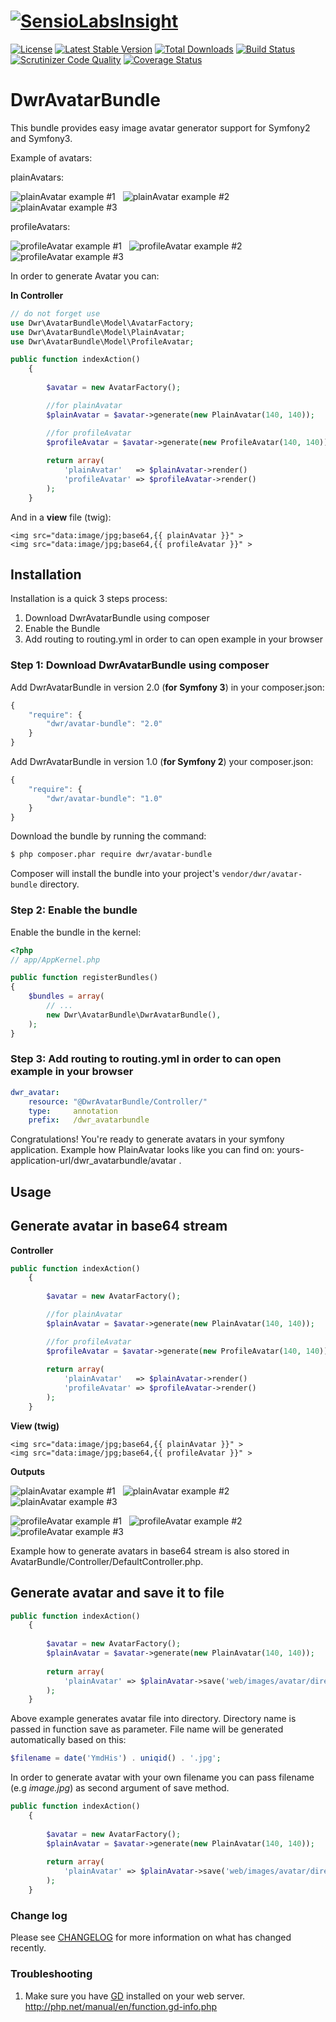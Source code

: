 [![SensioLabsInsight](https://insight.sensiolabs.com/projects/12b57070-5a37-4bdb-a8b3-aeddfdddcfff/big.png)](https://insight.sensiolabs.com/projects/12b57070-5a37-4bdb-a8b3-aeddfdddcfff)
======================
[![License](https://poser.pugx.org/dwr/avatar-bundle/license)](https://packagist.org/packages/dwr/avatar-bundle)
[![Latest Stable Version](https://poser.pugx.org/dwr/avatar-bundle/v/stable)](https://packagist.org/packages/dwr/avatar-bundle)
[![Total Downloads](https://poser.pugx.org/dwr/avatar-bundle/downloads)](https://packagist.org/packages/dwr/avatar-bundle)
[![Build Status](https://travis-ci.org/dariuszwrzesien/DwrAvatarBundle.svg?branch=master)](https://travis-ci.org/dariuszwrzesien/DwrAvatarBundle)
[![Scrutinizer Code Quality](https://scrutinizer-ci.com/g/dariuszwrzesien/DwrAvatarBundle/badges/quality-score.png?b=master)](https://scrutinizer-ci.com/g/dariuszwrzesien/DwrAvatarBundle/?branch=master)
[![Coverage Status](https://coveralls.io/repos/dariuszwrzesien/DwrAvatarBundle/badge.png)](https://coveralls.io/r/dariuszwrzesien/DwrAvatarBundle)

DwrAvatarBundle
======================

This bundle provides easy image avatar generator support for Symfony2 and Symfony3.

Example of avatars:

plainAvatars:

![plainAvatar example #1](Resources/doc/plain1.jpg)&nbsp;&nbsp;
![plainAvatar example #2](Resources/doc/plain2.jpg)&nbsp;&nbsp;
![plainAvatar example #3](Resources/doc/plain3.jpg)&nbsp;&nbsp;

profileAvatars:

![profileAvatar example #1](Resources/doc/profile1.jpg)&nbsp;&nbsp;
![profileAvatar example #2](Resources/doc/profile2.jpg)&nbsp;&nbsp;
![profileAvatar example #3](Resources/doc/profile3.jpg)&nbsp;&nbsp;

In order to generate Avatar you can:

**In Controller**

``` php
// do not forget use
use Dwr\AvatarBundle\Model\AvatarFactory;
use Dwr\AvatarBundle\Model\PlainAvatar;
use Dwr\AvatarBundle\Model\ProfileAvatar;

public function indexAction()
    {
        
        $avatar = new AvatarFactory();

        //for plainAvatar
        $plainAvatar = $avatar->generate(new PlainAvatar(140, 140)); 

        //for profileAvatar
        $profileAvatar = $avatar->generate(new ProfileAvatar(140, 140));
        
        return array(
            'plainAvatar'   => $plainAvatar->render()
            'profileAvatar' => $profileAvatar->render()
        );
    }
```

And in a **view** file (twig):

``` jinja
<img src="data:image/jpg;base64,{{ plainAvatar }}" >
<img src="data:image/jpg;base64,{{ profileAvatar }}" >
```

## **Installation**

Installation is a quick 3 steps process:

1. Download DwrAvatarBundle using composer
2. Enable the Bundle
3. Add routing to routing.yml in order to can open example in your browser

### Step 1: Download DwrAvatarBundle using composer

Add DwrAvatarBundle in version 2.0 (**for Symfony 3**) in your composer.json:

```js
{
    "require": {
        "dwr/avatar-bundle": "2.0"
    }
}
```


Add DwrAvatarBundle in version 1.0 (**for Symfony 2**)  your composer.json:

```js
{
    "require": {
        "dwr/avatar-bundle": "1.0"
    }
}
```

Download the bundle by running the command:

``` bash
$ php composer.phar require dwr/avatar-bundle
```

Composer will install the bundle into your project's `vendor/dwr/avatar-bundle` directory.

### Step 2: Enable the bundle

Enable the bundle in the kernel:

``` php
<?php
// app/AppKernel.php

public function registerBundles()
{
    $bundles = array(
        // ...
        new Dwr\AvatarBundle\DwrAvatarBundle(),
    );
}
```

### Step 3: Add routing to routing.yml in order to can open example in your browser

``` yml
dwr_avatar:
    resource: "@DwrAvatarBundle/Controller/"
    type:     annotation
    prefix:   /dwr_avatarbundle
```

Congratulations! You're ready to generate avatars in your symfony application.
Example how PlainAvatar looks like you can find on: yours-application-url/dwr_avatarbundle/avatar .

## **Usage**
## **Generate avatar in base64 stream**

**Controller**

``` php
public function indexAction()
    {
        
        $avatar = new AvatarFactory();

        //for plainAvatar
        $plainAvatar = $avatar->generate(new PlainAvatar(140, 140)); 

        //for profileAvatar
        $profileAvatar = $avatar->generate(new ProfileAvatar(140, 140));
        
        return array(
            'plainAvatar'   => $plainAvatar->render()
            'profileAvatar' => $profileAvatar->render()
        );
    }
```

**View (twig)**

``` jinja
<img src="data:image/jpg;base64,{{ plainAvatar }}" >
<img src="data:image/jpg;base64,{{ profileAvatar }}" >
```

**Outputs**

![plainAvatar example #1](Resources/doc/plain1.jpg)&nbsp;&nbsp;
![plainAvatar example #2](Resources/doc/plain2.jpg)&nbsp;&nbsp;
![plainAvatar example #3](Resources/doc/plain3.jpg)&nbsp;&nbsp;


![profileAvatar example #1](Resources/doc/profile1.jpg)&nbsp;&nbsp;
![profileAvatar example #2](Resources/doc/profile2.jpg)&nbsp;&nbsp;
![profileAvatar example #3](Resources/doc/profile3.jpg)&nbsp;&nbsp;

Example how to generate avatars in base64 stream is also stored in AvatarBundle/Controller/DefaultController.php.

## **Generate avatar and save it to file**

``` php
public function indexAction()
    {
        
        $avatar = new AvatarFactory();
        $plainAvatar = $avatar->generate(new PlainAvatar(140, 140));
        
        return array(
            'plainAvatar' => $plainAvatar->save('web/images/avatar/directory')
        );
    }
```

Above example generates avatar file into directory. Directory name is passed in function save as parameter.
File name will be generated automatically based on this:

``` php
$filename = date('YmdHis') . uniqid() . '.jpg';
```

In order to generate avatar with your own filename you can pass filename (e.g *image.jpg*) as second argument of save method.

``` php
public function indexAction()
    {
        
        $avatar = new AvatarFactory();
        $plainAvatar = $avatar->generate(new PlainAvatar(140, 140));
        
        return array(
            'plainAvatar' => $plainAvatar->save('web/images/avatar/directory', 'image.jpg')
        );
    }
```

### Change log

Please see [CHANGELOG](CHANGELOG.md) for more information on what has changed recently.

### Troubleshooting

1. Make sure you have [GD](http://php.net/manual/en/book.image.php) installed on your web server.
    http://php.net/manual/en/function.gd-info.php


